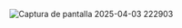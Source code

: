 ![Captura de pantalla 2025-04-03 222903](https://github.com/user-attachments/assets/7294cfb1-ff17-40b8-9809-ebcd6853e0f9)

